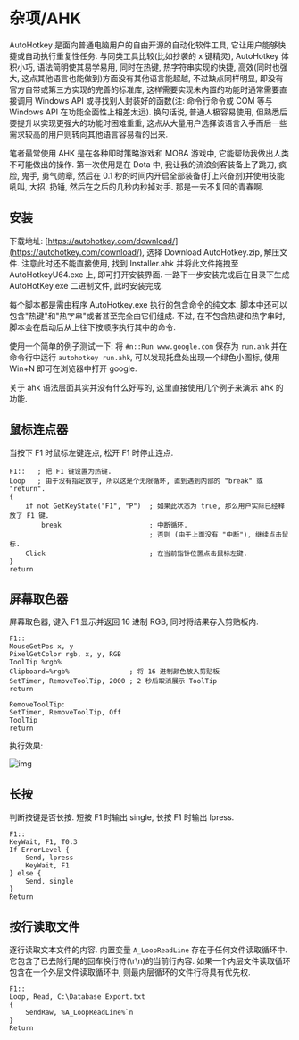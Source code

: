 # 杂项/AHK

AutoHotkey 是面向普通电脑用户的自由开源的自动化软件工具, 它让用户能够快捷或自动执行重复性任务. 与同类工具比较(比如抄袭的 x 键精灵), AutoHotkey 体积小巧, 语法简明使其易学易用, 同时在热键, 热字符串实现的快捷, 高效(同时也强大, 这点其他语言也能做到)方面没有其他语言能超越, 不过缺点同样明显, 即没有官方自带或第三方实现的完善的标准库, 这样需要实现未内置的功能时通常需要直接调用 Windows API 或寻找别人封装好的函数(注: 命令行命令或 COM 等与 Windows API 在功能全面性上相差太远). 换句话说, 普通人极容易使用, 但熟悉后要提升以实现更强大的功能时困难重重, 这点从大量用户选择该语言入手而后一些需求较高的用户则转向其他语言容易看的出来.

笔者最常使用 AHK 是在各种即时策略游戏和 MOBA 游戏中, 它能帮助我做出人类不可能做出的操作. 第一次使用是在 Dota 中, 我让我的流浪剑客装备上了跳刀, 疯脸, 鬼手, 勇气勋章, 然后在 0.1 秒的时间内开启全部装备(打上兴奋剂)并使用技能吼叫, 大招, 扔锤, 然后在之后的几秒内秒掉对手. 那是一去不复回的青春啊.

## 安装

下载地址: [https://autohotkey.com/download/](https://autohotkey.com/download/), 选择 Download AutoHotkey.zip, 解压文件. 注意此时还不能直接使用, 找到 Installer.ahk 并将此文件拖拽至 AutoHotkeyU64.exe 上, 即可打开安装界面. 一路下一步安装完成后在目录下生成 AutoHotKey.exe 二进制文件, 此时安装完成.

每个脚本都是需由程序 AutoHotkey.exe 执行的包含命令的纯文本. 脚本中还可以包含"热键"和"热字串"或者甚至完全由它们组成. 不过, 在不包含热键和热字串时, 脚本会在启动后从上往下按顺序执行其中的命令.

使用一个简单的例子测试一下: 将 `#n::Run www.google.com` 保存为 `run.ahk` 并在命令行中运行 `autohotkey run.ahk`, 可以发现托盘处出现一个绿色小图标, 使用 Win+N 即可在浏览器中打开 google.

关于 ahk 语法层面其实并没有什么好写的, 这里直接使用几个例子来演示 ahk 的功能.

## 鼠标连点器

当按下 F1 时鼠标左键连点, 松开 F1 时停止连点.

```ahk
F1::   ; 把 F1 键设置为热键.
Loop   ; 由于没有指定数字, 所以这是个无限循环, 直到遇到内部的 "break" 或 "return".
{
    if not GetKeyState("F1", "P")  ; 如果此状态为 true, 那么用户实际已经释放了 F1 键.
        break                      ; 中断循环.
                                   ; 否则 (由于上面没有 "中断"), 继续点击鼠标.
    Click                          ; 在当前指针位置点击鼠标左键.
}
return
```

## 屏幕取色器

屏幕取色器, 键入 F1 显示并返回 16 进制 RGB, 同时将结果存入剪贴板内.

```ahk
F1::
MouseGetPos x, y
PixelGetColor rgb, x, y, RGB
ToolTip %rgb%
Clipboard=%rgb%               ; 将 16 进制颜色放入剪贴板
SetTimer, RemoveToolTip, 2000 ; 2 秒后取消展示 ToolTip
return

RemoveToolTip:
SetTimer, RemoveToolTip, Off
ToolTip
return
```

执行效果:

![img](/img/ahk/overview/color.png)

## 长按

判断按键是否长按. 短按 F1 时输出 single, 长按 F1 时输出 lpress.

```ahk
F1::
KeyWait, F1, T0.3
If ErrorLevel {
    Send, lpress
    KeyWait, F1
} else {
    Send, single
}
Return
```

## 按行读取文件

逐行读取文本文件的内容. 内置变量 `A_LoopReadLine` 存在于任何文件读取循环中. 它包含了已去除行尾的回车换行符(\r\n)的当前行内容. 如果一个内层文件读取循环包含在一个外层文件读取循环中, 则最内层循环的文件行将具有优先权.

```ahk
F1::
Loop, Read, C:\Database Export.txt
{
    SendRaw, %A_LoopReadLine%`n
}
Return
```
